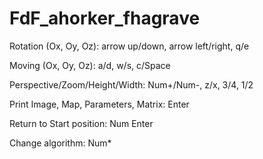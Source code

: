 # FdF_ahorker_fhagrave

Rotation (Ox, Oy, Oz): arrow up/down, arrow left/right, q/e

Moving (Ox, Oy, Oz): a/d, w/s, c/Space

Perspective/Zoom/Height/Width: Num+/Num-, z/x, 3/4, 1/2

Print Image, Map, Parameters, Matrix: Enter

Return to Start position: Num Enter

Change algorithm: Num*

